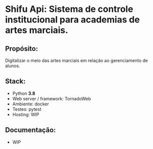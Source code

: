 # Shifu Api: Sistema de controle institucional para academias de artes marciais.

## Propósito:
Digitalizar o meio das artes marciais em relação ao gerenciamento de alunos.

## Stack:
- Python **3.8**
- Web server / framework: TornadoWeb
- Ambiente: docker
- Testes: pytest
- Hosting: WIP

## Documentação:
- WIP
